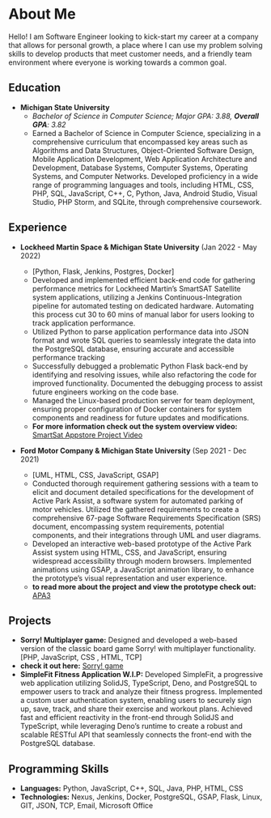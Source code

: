 # About Me

Hello! I am Software Engineer looking to kick-start my career at a company that allows for personal growth, a place where I can use my problem solving skills to develop products that meet customer needs, and a friendly team environment where everyone is working towards a common goal.


## Education

 - **Michigan State University**
	 - *Bachelor of Science in Computer Science; Major GPA: 3.88, **Overall GPA**: 3.82*
	 - Earned a Bachelor of Science in Computer Science, specializing in a comprehensive curriculum that encompassed
key areas such as Algorithms and Data Structures, Object-Oriented Software Design, Mobile Application
Development, Web Application Architecture and Development, Database Systems, Computer Systems, Operating
Systems, and Computer Networks. Developed proficiency in a wide range of programming languages and tools,
including HTML, CSS, PHP, SQL, JavaScript, C++, C, Python, Java, Android Studio, Visual Studio, PHP Storm,
and SQLite, through comprehensive coursework.


## Experience

 - **Lockheed Martin Space & Michigan State University** (Jan 2022 - May 2022)
	 - [Python, Flask, Jenkins, Postgres, Docker]
	 - Developed and implemented efficient back-end code for gathering performance metrics for Lockheed Martin’s
SmartSAT Satellite system applications, utilizing a Jenkins Continuous-Integration pipeline for automated testing
on dedicated hardware. Automating this process cut 30 to 60 mins of manual labor for users looking to track
application performance.
	 - Utilized Python to parse application performance data into JSON format and wrote SQL queries to seamlessly
integrate the data into the PostgreSQL database, ensuring accurate and accessible performance tracking
	 - Successfully debugged a problematic Python Flask back-end by identifying and resolving issues, while also
refactoring the code for improved functionality. Documented the debugging process to assist future engineers
working on the code base.
	 - Managed the Linux-based production server for team deployment, ensuring proper configuration of Docker
containers for system components and readiness for future updates and modifications.
	 - **For more information check out the system overview video:** [SmartSat Appstore Project Video](http://www.capstone.cse.msu.edu/2022-01/projects/lockheed-martin-space/project-video.mp4)


 - **Ford Motor Company & Michigan State University** (Sep 2021 - Dec 2021)
	 - [UML, HTML, CSS, JavaScript, GSAP]
	 - Conducted thorough requirement gathering sessions with a team to elicit and document detailed specifications for
the development of Active Park Assist, a software system for automated parking of motor vehicles. Utilized the
gathered requirements to create a comprehensive 67-page Software Requirements Specification (SRS) document,
encompassing system requirements, potential components, and their integrations through UML and user diagrams.
     - Developed an interactive web-based prototype of the Active Park Assist system using HTML, CSS, and JavaScript,
ensuring widespread accessibility through modern browsers. Implemented animations using GSAP, a JavaScript
animation library, to enhance the prototype’s visual representation and user experience.
     - **to read more about the project and view the prototype check out:**  [APA3](https://cse.msu.edu/~koebelk1/index.html)

## Projects

 - **Sorry! Multiplayer game:** Designed and developed a web-based version of the classic board game Sorry! with multiplayer functionality. [PHP, JavaScript, CSS , HTML, TCP] 
 - **check it out here:** [Sorry! game](https://webdev.cse.msu.edu/~koebelk1/project2/)
- **SimpleFit Fitness Application W.I.P:** Developed SimpleFit, a progressive web application utilizing SolidJS, TypeScript, Deno, and PostgreSQL to
empower users to track and analyze their fitness progress. Implemented a custom user authentication system,
enabling users to securely sign up, save, track, and share their exercise and workout plans. Achieved fast and
efficient reactivity in the front-end through SolidJS and TypeScript, while leveraging Deno’s runtime to create a
robust and scalable RESTful API that seamlessly connects the front-end with the PostgreSQL database.
## Programming Skills

 - **Languages:** Python, JavaScript, C++, SQL, Java, PHP, HTML, CSS
 - **Technologies:** Nexus, Jenkins, Docker, PostgreSQL, GSAP, Flask, Linux, GIT, JSON, TCP, Email, Microsoft Office


























